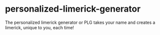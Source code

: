 # personalized-limerick-generator
The personalized limerick generator or PLG takes your name and creates a limerick, unique to you, each time!
